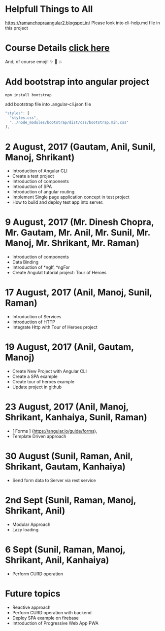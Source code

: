 # Helpfull Things to All
  https://ramanchopraangular2.blogspot.in/ 
  Please look into cli-help.md file in this project

# Course Details [click here](https://github.com/DineshChopra/AngularNinja/blob/master/course-details.md)

And, of course emoji! :sparkles: :camel: :boom:

# Add bootstrap into angular project 
``` 
npm install bootstrap
```
add bootstrap file into .angular-cli.json file
```javascript
"styles": [
  "styles.css",
  "../node_modules/bootstrap/dist/css/bootstrap.min.css"
],
```


# 2 August, 2017 (Gautam, Anil, Sunil, Manoj, Shrikant)
* Introduction of Angular CLI
* Create a test project
* Introduction of components
* Introduction of SPA
* Introduction of angular routing
* Implement Single page application concept in test project
* How to build and deploy test app into server.

# 9 August, 2017 (Mr. Dinesh Chopra, Mr. Gautam, Mr. Anil, Mr. Sunil, Mr. Manoj, Mr. Shrikant, Mr. Raman)
* Introduction of components
* Data Binding
* Introduction of *ngIf, *ngFor
* Create Angulat tutorial project: Tour of Heroes

# 17 August, 2017 (Anil, Manoj, Sunil, Raman)
* Introduction of Services
* Introduction of HTTP
* Integrate Http with Tour of Heroes project

# 19 August, 2017 (Anil, Gautam, Manoj)
* Create New Project with Angular CLI
* Create a SPA example
* Create tour of heroes example
* Update project in github

# 23 August, 2017 (Anil, Manoj, Shrikant, Kanhaiya, Sunil, Raman)
* [ Forms ] (https://angular.io/guide/forms), 
* Template Driven approach

# 30 August (Sunil, Raman, Anil, Shrikant, Gautam, Kanhaiya)
* Send form data to Server via rest service

# 2nd Sept (Sunil, Raman, Manoj, Shrikant, Anil)
* Modular Approach
* Lazy loading

# 6 Sept (Sunil, Raman, Manoj, Shrikant, Anil, Kanhaiya)
* Perform CURD operation

# Future topics
* Reactive approach
* Perform CURD operation with backend
* Deploy SPA example on firebase
* Introduction of Progressive Web App PWA